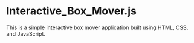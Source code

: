 # Interactive_Box_Mover.js
This is a simple interactive box mover application built using HTML, CSS, and JavaScript.
